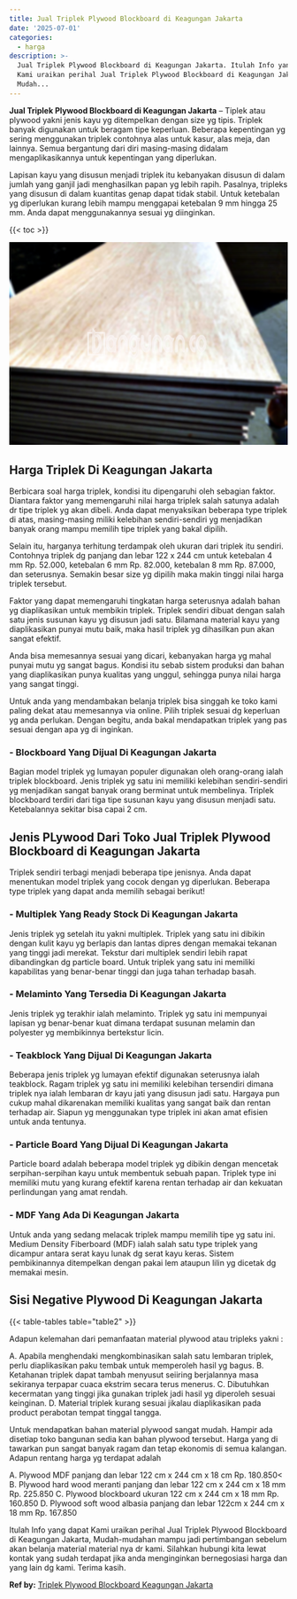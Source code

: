 ```yaml
---
title: Jual Triplek Plywood Blockboard di Keagungan Jakarta
date: '2025-07-01'
categories:
  - harga
description: >-
  Jual Triplek Plywood Blockboard di Keagungan Jakarta. Itulah Info yang dapat
  Kami uraikan perihal Jual Triplek Plywood Blockboard di Keagungan Jakarta,
  Mudah...
---
```


**Jual Triplek Plywood Blockboard di Keagungan Jakarta** – Tiplek atau plywood yakni jenis kayu yg ditempelkan dengan size yg tipis. Triplek banyak digunakan untuk beragam tipe keperluan. Beberapa kepentingan yg sering menggunakan triplek contohnya alas untuk kasur, alas meja, dan lainnya. Semua bergantung dari diri masing-masing didalam mengaplikasikannya untuk kepentingan yang diperlukan.

Lapisan kayu yang disusun menjadi triplek itu kebanyakan disusun di dalam jumlah yang ganjil jadi menghasilkan papan yg lebih rapih. Pasalnya, tripleks yang disusun di dalam kuantitas genap dapat tidak stabil. Untuk ketebalan yg diperlukan kurang lebih mampu menggapai ketebalan 9 mm hingga 25 mm. Anda dapat menggunakannya sesuai yg diinginkan.

{{< toc >}}

![Jual Triplek Plywood Blockboard di Keagungan Jakarta](/images/jual-triplek-murah-16.png)

## Harga Triplek Di Keagungan Jakarta

Berbicara soal harga triplek, kondisi itu dipengaruhi oleh sebagian faktor. Diantara faktor yang memengaruhi nilai harga triplek salah satunya adalah dr tipe triplek yg akan dibeli. Anda dapat menyaksikan beberapa type triplek di atas, masing-masing miliki kelebihan sendiri-sendiri yg menjadikan banyak orang mampu memilih tipe triplek yang bakal dipilih.

Selain itu, harganya terhitung terdampak oleh ukuran dari triplek itu sendiri. Contohnya triplek dg panjang dan lebar 122 x 244 cm untuk ketebalan 4 mm Rp. 52.000, ketebalan 6 mm Rp. 82.000, ketebalan 8 mm Rp. 87.000, dan seterusnya. Semakin besar size yg dipilih maka makin tinggi nilai harga triplek tersebut.

Faktor yang dapat memengaruhi tingkatan harga seterusnya adalah bahan yg diaplikasikan untuk membikin triplek. Triplek sendiri dibuat dengan salah satu jenis susunan kayu yg disusun jadi satu. Bilamana material kayu yang diaplikasikan punyai mutu baik, maka hasil triplek yg dihasilkan pun akan sangat efektif.

Anda bisa memesannya sesuai yang dicari, kebanyakan harga yg mahal punyai mutu yg sangat bagus. Kondisi itu sebab sistem produksi dan bahan yang diaplikasikan punya kualitas yang unggul, sehingga punya nilai harga yang sangat tinggi.

Untuk anda yang mendambakan belanja triplek bisa singgah ke toko kami paling dekat atau memesannya via online. Pilih triplek sesuai dg keperluan yg anda perlukan. Dengan begitu, anda bakal mendapatkan triplek yang pas sesuai dengan apa yg di inginkan.

### \- Blockboard Yang Dijual Di Keagungan Jakarta

Bagian model triplek yg lumayan populer digunakan oleh orang-orang ialah triplek blockboard. Jenis triplek yg satu ini memiliki kelebihan sendiri-sendiri yg menjadikan sangat banyak orang berminat untuk membelinya. Triplek blockboard terdiri dari tiga tipe susunan kayu yang disusun menjadi satu. Ketebalannya sekitar bisa capai 2 cm.

## Jenis PLywood Dari Toko Jual Triplek Plywood Blockboard di Keagungan Jakarta

Triplek sendiri terbagi menjadi beberapa tipe jenisnya. Anda dapat menentukan model triplek yang cocok dengan yg diperlukan. Beberapa type triplek yang dapat anda memilih sebagai berikut!

### \- Multiplek Yang Ready Stock Di Keagungan Jakarta

Jenis triplek yg setelah itu yakni multiplek. Triplek yang satu ini dibikin dengan kulit kayu yg berlapis dan lantas dipres dengan memakai tekanan yang tinggi jadi merekat. Tekstur dari multiplek sendiri lebih rapat dibandingkan dg particle board. Untuk triplek yang satu ini memiliki kapabilitas yang benar-benar tinggi dan juga tahan terhadap basah.

### \- Melaminto Yang Tersedia Di Keagungan Jakarta

Jenis triplek yg terakhir ialah melaminto. Triplek yg satu ini mempunyai lapisan yg benar-benar kuat dimana terdapat susunan melamin dan polyester yg membikinnya bertekstur licin.

### \- Teakblock Yang Dijual Di Keagungan Jakarta

Beberapa jenis triplek yg lumayan efektif digunakan seterusnya ialah teakblock. Ragam triplek yg satu ini memiliki kelebihan tersendiri dimana triplek nya ialah lembaran dr kayu jati yang disusun jadi satu. Hargaya pun cukup mahal dikarenakan memiliki kualitas yang sangat baik dan rentan terhadap air. Siapun yg menggunakan type triplek ini akan amat efisien untuk anda tentunya.

### \- Particle Board Yang Dijual Di Keagungan Jakarta

Particle board adalah beberapa model triplek yg dibikin dengan mencetak serpihan-serpihan kayu untuk membentuk sebuah papan. Triplek type ini memiliki mutu yang kurang efektif karena rentan terhadap air dan kekuatan perlindungan yang amat rendah.

### \- MDF Yang Ada Di Keagungan Jakarta

Untuk anda yang sedang melacak triplek mampu memilih tipe yg satu ini. Medium Density Fiberboard (MDF) ialah salah satu type triplek yang dicampur antara serat kayu lunak dg serat kayu keras. Sistem pembikinannya ditempelkan dengan pakai lem ataupun lilin yg dicetak dg memakai mesin.

## Sisi Negative Plywood Di Keagungan Jakarta

{{< table-tables table="table2" >}}

Adapun kelemahan dari pemanfaatan material plywood atau tripleks yakni :

A. Apabila menghendaki mengkombinasikan salah satu lembaran triplek, perlu diaplikasikan paku tembak untuk memperoleh hasil yg bagus. B. Ketahanan triplek dapat tambah menyusut seiiring berjalannya masa sekiranya terpapar cuaca ekstrim secara terus menerus. C. Dibutuhkan kecermatan yang tinggi jika gunakan triplek jadi hasil yg diperoleh sesuai keinginan. D. Material triplek kurang sesuai jikalau diaplikasikan pada product perabotan tempat tinggal tangga.

Untuk mendapatkan bahan material plywood sangat mudah. Hampir ada disetiap toko bangunan sedia kan bahan plywood tersebut. Harga yang di tawarkan pun sangat banyak ragam dan tetap ekonomis di semua kalangan. Adapun rentang harga yg terdapat adalah

A. Plywood MDF panjang dan lebar 122 cm x 244 cm x 18 cm Rp. 180.850< B. Plywood hard wood meranti panjang dan lebar 122 cm x 244 cm x 18 mm Rp. 225.850 C. Plywood blockboard ukuran 122 cm x 244 cm x 18 mm Rp. 160.850 D. Plywood soft wood albasia panjang dan lebar 122cm x 244 cm x 18 mm Rp. 167.850

Itulah Info yang dapat Kami uraikan perihal Jual Triplek Plywood Blockboard di Keagungan Jakarta, Mudah-mudahan mampu jadi pertimbangan sebelum akan belanja material material nya dr kami. Silahkan hubungi kita lewat kontak yang sudah terdapat jika anda menginginkan bernegosiasi harga dan yang lain dg kami. Terima kasih.

**Ref by:** [Triplek Plywood Blockboard Keagungan Jakarta](https://id.wikipedia.org/wiki/Triplek)

